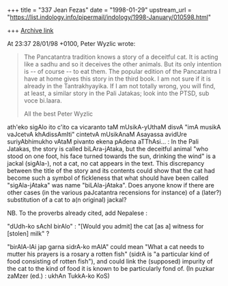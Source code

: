 +++
title = "337 Jean Fezas"
date = "1998-01-29"
upstream_url = "https://list.indology.info/pipermail/indology/1998-January/010598.html"

+++
[Archive link](https://list.indology.info/pipermail/indology/1998-January/010598.html)

At 23:37 28/01/98 +0100, Peter Wyzlic wrote:
>The Pancatantra tradition knows a story of a deceitful cat. It is
>acting like a sadhu and so it deceives the other animals. But its
>only intention is -- of course -- to eat them. The popular
>edition of the Pancatantra I have at home gives this story in the
>third book. I am not sure if it is already in the Tantrakhyayika.
>If I am not totally wrong, you will find, at least, a similar
>story in the Pali Jatakas; look into the PTSD, sub voce bi.laara.
>
>All the best
>Peter Wyzlic

 ath'eko sigAlo ito c'ito ca vicaranto taM mUsikA-yUthaM disvA "imA musikA
vaJcetvA khAdissAmIti" cintetvA mUsikAnaM Asayassa avidUre suriyAbhimukho
vAtaM
pivanto ekena pAdena aTThAsi... :
 In the Pali Jatakas, the story is called biLAra-jAtaka, but the deceitful
animal "who stood on one foot, his face turned towards the sun, drinking the
wind" is a jackal (sigAla-), not a cat, no cat appears in the text.
 This discrepancy between the title of the story and its contents could show
that the cat  had become such a symbol of fickleness that what should have
been
called "sigAla-jAtaka" was name "biLAla-jAtaka". Does anyone know if there are
other cases (in the various paJcatantra recensions for instance) of a (later?)
substitution of a cat to a(n original) jackal?

NB. To the proverbs already cited, add Nepalese :

"dUdh-ko sAchI birAlo" : "[Would you admit] the cat [as a] witness for
[stolen]
milk" ?

"birAlA-lAi jap garna sidrA-ko mAlA" could mean "What a cat needs to mutter
his
prayers is a rosary a rotten fish" (sidrA is "a particular kind of food
consisting of rotten fish"), and could link the (supposed) impurity of the cat
to the kind of food it is known to be particularly fond of.
(In puzkar zaMzer (ed.) : ukhAn TukkA-ko KoS)



